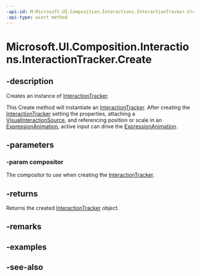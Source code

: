 ```yaml
---
-api-id: M:Microsoft.UI.Composition.Interactions.InteractionTracker.Create(Microsoft.UI.Composition.Compositor)
-api-type: winrt method
---
```


<!-- Method syntax
public Windows.UI.Composition.Interactions.InteractionTracker Create(Windows.UI.Composition.Compositor compositor)
-->

# Microsoft.UI.Composition.Interactions.InteractionTracker.Create

## -description
Creates an instance of [InteractionTracker](interactiontracker.md).

This Create method will instantiate an [InteractionTracker](interactiontracker.md). After creating the [InteractionTracker](interactiontracker.md) setting the properties, attaching a [VisualInteractionSource](visualinteractionsource.md), and referencing position or scale in an [ExpressionAnimation](../microsoft.ui.composition/expressionanimation.md), active input can drive the [ExpressionAnimation](../microsoft.ui.composition/expressionanimation.md).

## -parameters
### -param compositor
The compositor to use when creating the [InteractionTracker](interactiontracker.md).

## -returns
Returns the created [InteractionTracker](interactiontracker.md) object.

## -remarks

## -examples

## -see-also
